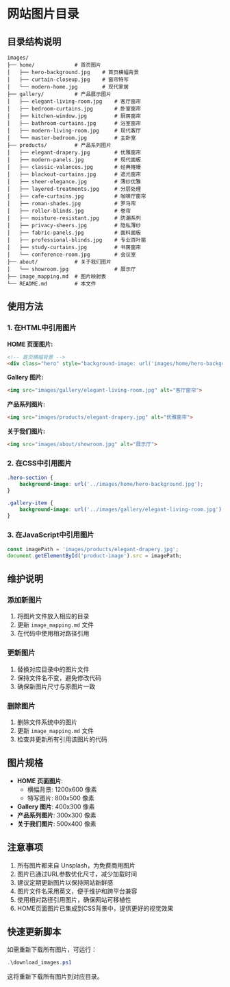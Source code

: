 # 网站图片目录

## 目录结构说明

```
images/
├── home/             # 首页图片
│   ├── hero-background.jpg    # 首页横幅背景
│   ├── curtain-closeup.jpg    # 窗帘特写
│   └── modern-home.jpg        # 现代家居
├── gallery/          # 产品展示图片
│   ├── elegant-living-room.jpg    # 客厅窗帘
│   ├── bedroom-curtains.jpg       # 卧室窗帘
│   ├── kitchen-window.jpg         # 厨房窗帘
│   ├── bathroom-curtains.jpg      # 浴室窗帘
│   ├── modern-living-room.jpg     # 现代客厅
│   └── master-bedroom.jpg         # 主卧室
├── products/         # 产品系列图片
│   ├── elegant-drapery.jpg        # 优雅窗帘
│   ├── modern-panels.jpg          # 现代面板
│   ├── classic-valances.jpg       # 经典帷幔
│   ├── blackout-curtains.jpg      # 遮光窗帘
│   ├── sheer-elegance.jpg         # 薄纱优雅
│   ├── layered-treatments.jpg     # 分层处理
│   ├── cafe-curtains.jpg          # 咖啡厅窗帘
│   ├── roman-shades.jpg           # 罗马帘
│   ├── roller-blinds.jpg          # 卷帘
│   ├── moisture-resistant.jpg     # 防潮系列
│   ├── privacy-sheers.jpg         # 隐私薄纱
│   ├── fabric-panels.jpg          # 面料面板
│   ├── professional-blinds.jpg    # 专业百叶窗
│   ├── study-curtains.jpg         # 书房窗帘
│   └── conference-room.jpg        # 会议室
├── about/            # 关于我们图片
│   └── showroom.jpg               # 展示厅
├── image_mapping.md  # 图片映射表
└── README.md         # 本文件
```

## 使用方法

### 1. 在HTML中引用图片

**HOME 页面图片:**
```html
<!-- 首页横幅背景 -->
<div class="hero" style="background-image: url('images/home/hero-background.jpg');">
```

**Gallery 图片:**
```html
<img src="images/gallery/elegant-living-room.jpg" alt="客厅窗帘">
```

**产品系列图片:**
```html
<img src="images/products/elegant-drapery.jpg" alt="优雅窗帘">
```

**关于我们图片:**
```html
<img src="images/about/showroom.jpg" alt="展示厅">
```

### 2. 在CSS中引用图片

```css
.hero-section {
    background-image: url('../images/home/hero-background.jpg');
}

.gallery-item {
    background-image: url('../images/gallery/elegant-living-room.jpg');
}
```

### 3. 在JavaScript中引用图片

```javascript
const imagePath = 'images/products/elegant-drapery.jpg';
document.getElementById('product-image').src = imagePath;
```

## 维护说明

### 添加新图片
1. 将图片文件放入相应的目录
2. 更新 `image_mapping.md` 文件
3. 在代码中使用相对路径引用

### 更新图片
1. 替换对应目录中的图片文件
2. 保持文件名不变，避免修改代码
3. 确保新图片尺寸与原图片一致

### 删除图片
1. 删除文件系统中的图片
2. 更新 `image_mapping.md` 文件
3. 检查并更新所有引用该图片的代码

## 图片规格

- **HOME 页面图片**: 
  - 横幅背景: 1200x600 像素
  - 特写图片: 800x500 像素
- **Gallery 图片**: 400x300 像素
- **产品系列图片**: 300x300 像素  
- **关于我们图片**: 500x400 像素

## 注意事项

1. 所有图片都来自 Unsplash，为免费商用图片
2. 图片已通过URL参数优化尺寸，减少加载时间
3. 建议定期更新图片以保持网站新鲜感
4. 图片文件名采用英文，便于维护和跨平台兼容
5. 使用相对路径引用图片，确保网站可移植性
6. HOME页面图片已集成到CSS背景中，提供更好的视觉效果

## 快速更新脚本

如需重新下载所有图片，可运行：
```powershell
.\download_images.ps1
```

这将重新下载所有图片到对应目录。
